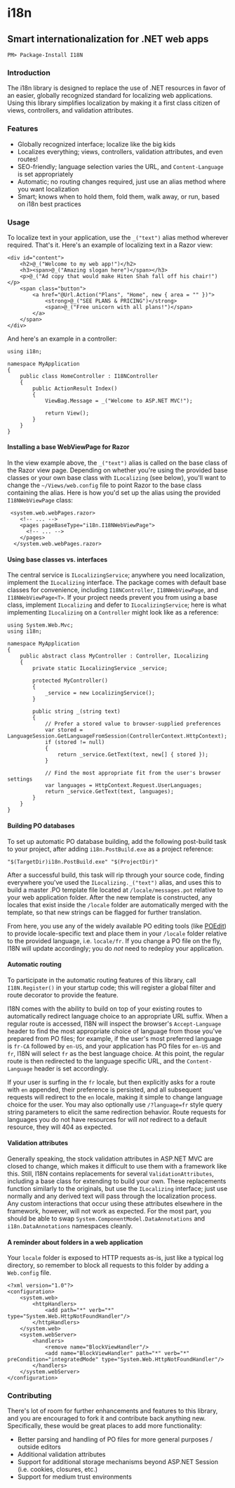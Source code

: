 # i18n
## Smart internationalization for .NET web apps

    PM> Package-Install I18N

### Introduction

The i18n library is designed to replace the use of .NET resources in favor of an easier, globally recognized standard for localizing web applications. Using this library simplifies localization by making it a first class citizen of views, controllers, and validation attributes.

### Features
- Globally recognized interface; localize like the big kids
- Localizes everything; views, controllers, validation attributes, and even routes!
- SEO-friendly; language selection varies the URL, and `Content-Language` is set appropriately
- Automatic; no routing changes required, just use an alias method where you want localization
- Smart; knows when to hold them, fold them, walk away, or run, based on i18n best practices

### Usage
To localize text in your application, use the `_("text")` alias method wherever required. That's it.
Here's an example of localizing text in a Razor view:

    <div id="content">
        <h2>@_("Welcome to my web app!")</h2>
        <h3><span>@_("Amazing slogan here")</span></h3>
        <p>@_("Ad copy that would make Hiten Shah fall off his chair!")</p>
        <span class="button">
            <a href="@Url.Action("Plans", "Home", new { area = "" })">
                <strong>@_("SEE PLANS & PRICING")</strong>
                <span>@_("Free unicorn with all plans!")</span>
            </a>
        </span>
    </div>

And here's an example in a controller:

    using i18n;
    
    namespace MyApplication
    {
        public class HomeController : I18NController
        {
            public ActionResult Index()
            {
                ViewBag.Message = _("Welcome to ASP.NET MVC!");

                return View();
            }
        }
    }

#### Installing a base WebViewPage for Razor
In the view example above, the `_("text")` alias is called on the base class of the Razor view page.
Depending on whether you're using the provided base classes or your own base class with `ILocalizing` (see below),
you'll want to change the `~/Views/web.config` file to point Razor to the base class containing the alias.
Here is how you'd set up the alias using the provided `I18NWebViewPage` class:

     <system.web.webPages.razor>
        <!-- ... -->
        <pages pageBaseType="i18n.I18NWebViewPage">
          <!-- ... -->
        </pages>
      </system.web.webPages.razor>

#### Using base classes vs. interfaces
The central service is `ILocalizingService`; anywhere you need localization, implement the `ILocalizing` interface.
The package comes with default base classes for convenience, including `I18NController`, `I18NWebViewPage`, and
`I18NWebViewPage<T>`. If your project needs prevent you from using a base class, implement `ILocalizing` and defer
to `ILocalizingService`; here is what implementing `ILocalizing` on a `Controller` might look like as a reference:

    using System.Web.Mvc;
    using i18n;

    namespace MyApplication
    {
        public abstract class MyController : Controller, ILocalizing
        {
            private static ILocalizingService _service;

            protected MyController()
            {
                _service = new LocalizingService();
            }
            
            public string _(string text)
            {
                // Prefer a stored value to browser-supplied preferences
                var stored = LanguageSession.GetLanguageFromSession(ControllerContext.HttpContext);
                if (stored != null)
                {
                    return _service.GetText(text, new[] { stored });
                }

                // Find the most appropriate fit from the user's browser settings
                var languages = HttpContext.Request.UserLanguages;                
                return _service.GetText(text, languages);
            }
        }
    }

#### Building PO databases

To set up automatic PO database building, add the following post-build task to your project, after
adding `i18n.PostBuild.exe` as a project reference:

    "$(TargetDir)i18n.PostBuild.exe" "$(ProjectDir)"
	
After a successful build, this task will rip through your source code, finding everywhere you've used the `ILocalizing._("text")` alias, 
and uses this to build a master .PO template file located at `/locale/messages.pot` relative to your web application folder. After the
new template is constructed, any locales that exist inside the `/locale` folder are automatically merged with the template, so that
new strings can be flagged for further translation.

From here, you use any of the widely available PO editing tools (like [POEdit](http://www.poedit.net))
to provide locale-specific text and place them in your `/locale` folder relative to the provided language, i.e. `locale/fr`. 
If you change a PO file on the fly, I18N will update accordingly; you do _not_ need to redeploy your application.

#### Automatic routing
To participate in the automatic routing features of this library, call `I18N.Register()` in your startup code;
this will register a global filter and route decorator to provide the feature.

I18N comes with the ability to build on top of your existing routes to automatically redirect language choice to
an appropriate URL suffix. When a regular route is accessed, I18N will inspect the browser's `Accept-Language` header
to find the most appropriate choice of language from those you've prepared from PO files; for example, if the user's
most preferred language is `fr-CA` followed by `en-US`, and your application has PO files for `en-US` and `fr`, I18N 
will select `fr` as the best language choice. At this point, the regular route is then redirected to the language
specific URL, and the `Content-Language` header is set accordingly.

If your user is surfing in the `fr` locale, but then explicitly asks for a route with `en` appended, their preference
is persisted, and all subsequent requests will redirect to the `en` locale, making it simple to change language choice
for the user. You may also optionally use `/?language=fr` style query string parameters to elicit the same redirection
behavior. Route requests for languages you do not have resources for will _not_ redirect to a default resource, they
will 404 as expected.

#### Validation attributes

Generally speaking, the stock validation attributes in ASP.NET MVC are closed to change, which makes it difficult to
use them with a framework like this. Still, I18N contains replacements for several `ValidationAttributes`, including
a base class for extending to build your own. These replacements function similarly to the originals, but use the
`ILocalizing` interface; just use normally and any derived text will pass through the localization process. Any custom
interactions that occur using these attributes elsewhere in the framework, however, will not work as expected. For the
most part, you should be able to swap `System.ComponentModel.DataAnnotations` and `i18n.DataAnnotations` namespaces
cleanly.

#### A reminder about folders in a web application

Your `locale` folder is exposed to HTTP requests as-is, just like a typical log directory, so remember to block all requests
to this folder by adding a `Web.config` file. 

    <?xml version="1.0"?>
    <configuration>    
        <system.web>
            <httpHandlers>
                <add path="*" verb="*" type="System.Web.HttpNotFoundHandler"/>
            </httpHandlers>
        </system.web>
        <system.webServer>
            <handlers>
                <remove name="BlockViewHandler"/>
                <add name="BlockViewHandler" path="*" verb="*" preCondition="integratedMode" type="System.Web.HttpNotFoundHandler"/>
            </handlers>
        </system.webServer>
    </configuration>

### Contributing
There's lot of room for further enhancements and features to this library, and you are encouraged to fork it and
contribute back anything new. Specifically, these would be great places to add more functionality:

* Better parsing and handling of PO files for more general purposes / outside editors
* Additional validation attributes
* Support for additional storage mechanisms beyond ASP.NET Session (i.e. cookies, closures, etc.)
* Support for medium trust environments